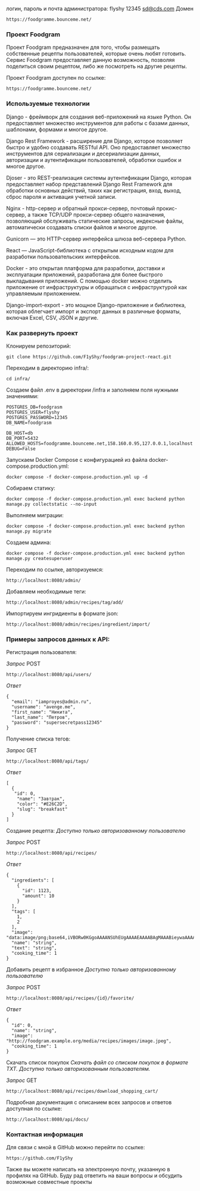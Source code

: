 логин, пароль и почта администратора:
flyshy
12345
sd@cds.com
Домен
```
https://foodgramme.bounceme.net/
```

### Проект Foodgram

Проект Foodgram предназначен для того, чтобы размещать собственные рецепты пользователей, которые очень любят готовить. Сервис Foodgram предоставляет данную возможность, позволяя поделиться своим рецептом, либо же посмотреть на другие рецепты.

Проект Foodgram доступен по ссылке:

```
https://foodgramme.bounceme.net/
```

### Используемые технологии

Django - фреймворк для создания веб-приложений на языке Python. Он предоставляет множество инструментов для работы с базами данных, шаблонами, формами и многое другое.

Django Rest Framework - расширение для Django, которое позволяет быстро и удобно создавать RESTful API. Оно предоставляет множество инструментов для сериализации и десериализации данных, авторизации и аутентификации пользователей, обработки ошибок и многое другое.

Djoser - это REST-реализация системы аутентификации Django, которая предоставляет набор представлений Django Rest Framework для обработки основных действий, таких как регистрация, вход, выход, сброс пароля и активация учетной записи.

Nginx - http-сервер и обратный прокси-сервер, почтовый прокис-сервер, а также TCP/UDP прокси-сервер общего назначения, позволяющий обслуживать статические запросы, индексные файлы, автоматически создавать списки файлов и многое другое.

Gunicorn — это HTTP-сервер интерфейса шлюза веб-сервера Python.

React — JavaScript-библиотека с открытым исходным кодом для разработки пользовательских интерфейсов.

Docker - это открытая платформа для разработки, доставки и эксплуатации приложений, разработана для более быстрого выкладывания приложений. С помощью docker можно отделить приложение от инфраструктуры и обращаться с инфраструктурой как управляемым приложением.

Django-import-export - это мощное Django-приложение и библиотека, которая облегчает импорт и экспорт данных в различные форматы, включая Excel, CSV, JSON и другие.

### Как развернуть проект

Клонируем репозиторий:

```
git clone https://github.com/F1yShy/foodgram-project-react.git
```

Переходим в директорию infra/:

```
cd infra/
```

Создаем файл .env в директории /infra и заполняем поля нужными значениями:

```
POSTGRES_DB=foodgrasm
POSTGRES_USER=flyshy
POSTGRES_PASSWORD=12345
DB_NAME=foodgrasm

DB_HOST=db
DB_PORT=5432
ALLOWED_HOSTS=foodgramme.bounceme.net,158.160.0.95,127.0.0.1,localhost
DEBUG=False
```

Запускаем Docker Compose с конфигурацией из файла docker-compose.production.yml:

```
docker compose -f docker-compose.production.yml up -d
```

Собираем статику:

```
docker compose -f docker-compose.production.yml exec backend python manage.py collectstatic --no-input  
```

Выполняем миграции:

```
docker compose -f docker-compose.production.yml exec backend python manage.py migrate
```

Создаем админа:

```
docker compose -f docker-compose.production.yml exec backend python manage.py createsuperuser
```

Переходим по ссылке, авторизуемся:

```
http://localhost:8080/admin/
```

Добавляем необходимые теги:
```
http://localhost:8080/admin/recipes/tag/add/
```

Импортируем ингридиенты в формате json:
```
http://localhost:8080/admin/recipes/ingredient/import/
```

### Примеры запросов данных к API:

Регистрация пользователя:

_Запрос_
POST
```
http://localhost:8080/api/users/
```
_Ответ_
```
{
  "email": "iamproyes@admin.ru",
  "username": "avenge.me",
  "first_name": "Никита",
  "last_name": "Петров",
  "password": "supersecretpass12345"
}
```

Получение списка тегов:

_Запрос_
GET
```
http://localhost:8080/api/tags/
```

_Ответ_
```
[
  {
   "id": 0,
    "name": "Завтрак",
    "color": "#E26C2D",
    "slug": "breakfast"
  }
]
```

Создание рецепта:
_Доступно только авторизованному пользователю_

_Запрос_
POST
```
http://localhost:8080/api/recipes/
```

_Ответ_
```
{
  "ingredients": [
    {
      "id": 1123,
      "amount": 10
    }
  ],
  "tags": [
    1,
    2
  ],
  "image": "data:image/png;base64,iVBORw0KGgoAAAANSUhEUgAAAAEAAAABAgMAAABieywaAAAACVBMVEUAAAD///9fX1/S0ecCAAAACXBIWXMAAA7EAAAOxAGVKw4bAAAACklEQVQImWNoAAAAggCByxOyYQAAAABJRU5ErkJggg==",
  "name": "string",
  "text": "string",
  "cooking_time": 1
}
```

Добавить рецепт в избранное
_Доступно только авторизованному пользователю_

_Запрос_
POST
```
http://localhost:8080/api/recipes/{id}/favorite/
```

_Ответ_
```
{
  "id": 0,
  "name": "string",
  "image": "http://foodgram.example.org/media/recipes/images/image.jpeg",
  "cooking_time": 1
}
```

Скачать список покупок
_Скачать файл со списком покупок в формате TXT. Доступно только авторизованным пользователям._

_Запрос_
GET
```
http://localhost:8080/api/recipes/download_shopping_cart/
```

Подробная документация с описанием всех запросов и ответов доступная по ссылке:

```
http://localhost:8080/api/docs/
```

### Контактная информация
Для связи с мной в GitHub можно перейти по ссылке:

```
https://github.com/F1yShy
```
Также вы можете написать на электронную почту, указанную в профилях на GitHub. Буду рад ответить на ваши вопросы и обсудить возможные совместные проекты
